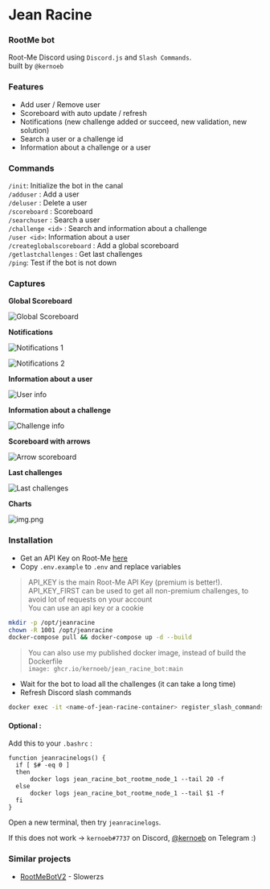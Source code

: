 # Jean Racine
### RootMe bot

Root-Me Discord using `Discord.js` and `Slash Commands`.  
built by `@kernoeb`

### Features

- Add user / Remove user
- Scoreboard with auto update / refresh
- Notifications (new challenge added or succeed, new validation, new solution)
- Search a user or a challenge id
- Information about a challenge or a user

### Commands

`/init`: Initialize the bot in the canal  
`/adduser` : Add a user  
`/deluser` : Delete a user  
`/scoreboard` : Scoreboard  
`/searchuser` : Search a user  
`/challenge <id>` : Search and information about a challenge  
`/user <id>`: Information about a user  
`/createglobalscoreboard` : Add a global scoreboard  
`/getlastchallenges` : Get last challenges  
`/ping`: Test if the bot is not down

### Captures

**Global Scoreboard**

![Global Scoreboard](images/global_scoreboard.png)

**Notifications**

![Notifications 1](images/notifications_1.png)

![Notifications 2](images/notifications_2.png)

**Information about a user**

![User info](images/img4.png)

**Information about a challenge**

![Challenge info](images/challenge.png)

**Scoreboard with arrows**

![Arrow scoreboard](images/arrow_scoreboard.png)

**Last challenges**

![Last challenges](images/last_challenges.png)

**Charts**

![img.png](images/chart.png)


### Installation

- Get an API Key on Root-Me [here](https://www.root-me.org/?page=preferences)
- Copy `.env.example` to `.env` and replace variables

> API_KEY is the main Root-Me API Key (premium is better!).  
> API_KEY_FIRST can be used to get all non-premium challenges, to avoid lot of requests on your account  
> You can use an api key or a cookie

```bash
mkdir -p /opt/jeanracine
chown -R 1001 /opt/jeanracine
docker-compose pull && docker-compose up -d --build
```

> You can also use my published docker image, instead of build the Dockerfile  
> `image: ghcr.io/kernoeb/jean_racine_bot:main`

- Wait for the bot to load all the challenges (it can take a long time)
- Refresh Discord slash commands

```bash
docker exec -it <name-of-jean-racine-container> register_slash_commands
```

#### Optional :

Add this to your `.bashrc` :

```
function jeanracinelogs() {
  if [ $# -eq 0 ]
  then
      docker logs jean_racine_bot_rootme_node_1 --tail 20 -f
  else
      docker logs jean_racine_bot_rootme_node_1 --tail $1 -f
  fi
}
```

Open a new terminal, then try `jeanracinelogs`.

If this does not work -> `kernoeb#7737` on Discord, [@kernoeb](https://t.me/kernoeb) on Telegram :)

### Similar projects

- [RootMeBotV2](https://github.com/slowerzs/RootMeBotV2/) - Slowerzs
